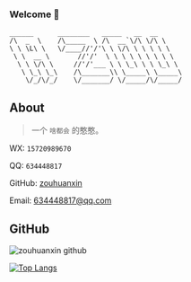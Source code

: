 ### Welcome 👋

```
______      ________   _____   __  __
/\  _  \    /\_____  \ /\  __`\/\ \/\ \
\ \ \L\ \   \/____//'/'\ \ \/\ \ \ \ \ \
 \ \  __ \       //'/'  \ \ \ \ \ \ \ \ \
  \ \ \/\ \     //'/'___ \ \ \_\ \ \ \_\ \
   \ \_\ \_\    /\_______\\ \_____\ \_____\
    \/_/\/_/    \/_______/ \/_____/\/_____/
```

## About 

> 一个 `啥都会` 的憨憨。


WX: `15720989670`  

QQ: `634448817`  

GitHub: [zouhuanxin](https://github.com/zouhuanxin)

Email: 634448817@qq.com
## GitHub
![zouhuanxin github](https://github-readme-stats.vercel.app/api?username=zouhuanxin&show_icons=true&title_color=009688&icon_color=009688&text_color=333333&bg_color=ffffff)

[![Top Langs](https://github-readme-stats.vercel.app/api/top-langs/?username=zouhuanxin&layout=compact)]()
